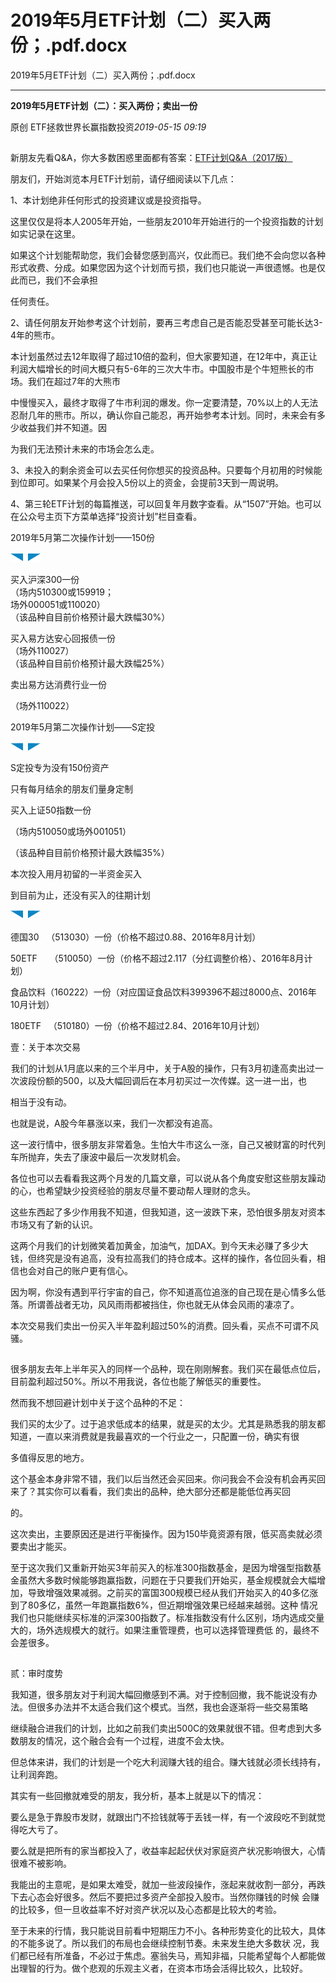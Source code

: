 # 2019年5月ETF计划（二）买入两份；.pdf.docx

2019年5月ETF计划（二）买入两份；.pdf.docx

----

__2019年5⽉ETF计划（⼆）：买⼊两份；卖出⼀份__

原创 ETF拯救世界长赢指数投资*2019\-05\-15 09:19*

![](data:image/png;base64,iVBORw0KGgoAAAANSUhEUgAAAAEAAAABCAYAAAAfFcSJAAAACXBIWXMAAA7EAAAOxAGVKw4bAAAAC0lEQVR4nGNkAAIAAAoAAmxBs0IAAAAASUVORK5CYII=)

新朋友先看Q&A，你⼤多数困惑⾥⾯都有答案：[ETF计划Q&A（2017版）](http://mp.weixin.qq.com/s?__biz=MzIwMTIzNDMwNA==&mid=2653408592&idx=1&sn=fde1a92e4caefec9c3a8298e74e8ff45&chksm=8d226fbfba55e6a921f9daf22566693a85cbd8a192ba104e060ad3daf7f5940d3885c8e1bbef&scene=21#wechat_redirect)

朋友们，开始浏览本⽉ETF计划前，请仔细阅读以下⼏点：

1、本计划绝⾮任何形式的投资建议或是投资指导。

这⾥仅仅是将本⼈2005年开始，⼀些朋友2010年开始进⾏的⼀个投资指数的计划如实记录在这⾥。

如果这个计划能帮助您，我们会替您感到⾼兴，仅此⽽已。我们绝不会向您以各种形式收费、分成。如果您因为这个计划⽽亏损，我们也只能说⼀声很遗憾。也是仅此⽽已，我们不会承担

任何责任。

2、请任何朋友开始参考这个计划前，要再三考虑⾃⼰是否能忍受甚⾄可能长达3\-4年的熊市。

本计划虽然过去12年取得了超过10倍的盈利，但⼤家要知道，在12年中，真正让利润⼤幅增长的时间⼤概只有5\-6年的三次⼤⽜市。中国股市是个⽜短熊长的市场。我们在超过7年的⼤熊市

中慢慢买⼊，最终才取得了⽜市利润的爆发。你⼀定要清楚，70%以上的⼈⽆法忍耐⼏年的熊市。所以，确认你⾃⼰能忍，再开始参考本计划。同时，未来会有多少收益我们并不知道。因

为我们⽆法预计未来的市场会怎么⾛。

3、未投⼊的剩余资⾦可以去买任何你想买的投资品种。只要每个⽉初⽤的时候能到位即可。如果某个⽉会投⼊5份以上的资⾦，会提前3天到⼀周说明。

4、第三轮ETF计划的每篇推送，可以回复年⽉数字查看。从“1507”开始。也可以在公众号主页下⽅菜单选择“投资计划”栏⽬查看。

2019年5⽉第⼆次操作计划——150份

![](data:image/png;base64,iVBORw0KGgoAAAANSUhEUgAAABQAAAAQCAIAAACZeshMAAAACXBIWXMAAA7EAAAOxAGVKw4bAAAAmUlEQVR4nGP89+8fA7mAkSLNO26/7Tz66MP331ilP/3EZzTj////P/z403TwwbxzL/6TajNQM4R18cWXop13zzz7TI5mIACyl1x6Vbf//rvvf0jWDAHE+wKLZgggxhc4NTOAfTHr7PP2w4/e/8DuC3yaIQCPLwhrhgCsviBWMwO2uCBBMwQg+4JkzRAA8QWZmhnAviBfMxAAAKyOlY+abXDWAAAAAElFTkSuQmCC)	![](data:image/png;base64,iVBORw0KGgoAAAANSUhEUgAAABgAAAAQCAIAAACDRijCAAAACXBIWXMAAA7EAAAOxAGVKw4bAAAAsUlEQVR4nGP89+8fAzUAI9UM+v//P4T1/PMP23kX8SjlY2fCKi7IyVpuI4cw6PHHHzrTzpDkCiZGhiRDyVp7eQEOFvINMpXi7XVX1pfggXDJMUiYk6XJSTFaV4yRkREuSJpByH5BkyLBIDS/4DTow/ff8hNOYlUkxMlSZSufYiSB7BecBn388Ueu/wTxfiHBIPx+IcogrPFCmkHE+wWfQcErrxLvF5wGQRjE+wWnQRQCAB3qemAO01o8AAAAAElFTkSuQmCC)

买⼊沪深300⼀份  
（场内510300或159919；  
场外000051或110020）  
（该品种⾃⽬前价格预计最⼤跌幅30%）

买⼊易⽅达安⼼回报债⼀份  
（场外110027）  
（该品种⾃⽬前价格预计最⼤跌幅25%）

卖出易⽅达消费⾏业⼀份

（场外110022）

2019年5⽉第⼆次操作计划——S定投

![](data:image/png;base64,iVBORw0KGgoAAAANSUhEUgAAABQAAAAMCAIAAADtbgqsAAAACXBIWXMAAA7EAAAOxAGVKw4bAAAAqUlEQVR4nGM89eTTpZdfGHCAm2++4ZICAsb///9vvvm2Ys+9J59+4lGHUzOQ+v77b/exx5NOPP397z/JmiHg3rvvJbvv7r33gRzNEEC8L7BoZiDaF9g1QwDQF5Frr9/AHeD4NEPApptvKvfcx+oLwpqB4Nvvv11HH085ie4LojRDwO2330p23TvwABEXJGiGgPXX31Tvvff08y9yNAPBl19/u448mnb6GQDSeoLc6SoGwQAAAABJRU5ErkJggg==)	![](data:image/png;base64,iVBORw0KGgoAAAANSUhEUgAAABgAAAAMCAIAAAD3UuoiAAAACXBIWXMAAA7EAAAOxAGVKw4bAAAAx0lEQVR4nGP8//8/Axh8+fmn6eBDBhyAiZFBVZgLl6y+BA8j3KDHH3/oTDuDSykuIMvH3uGq5KMmTL5BbMyMeeYyJVYynKzMQC6ZBrkoCXa7KikJccJFSDYI7hc0cRIMQvMLToPefPulPPEULlN0xLgXB2og+wWnQR9//JHrP4GpQoaPvd1F0U9dBI9jCRjEysSYYy5dZi3Lhc0vxBrkoCDQ666sgtsvhA2S5mVrdVYK1CTgF3wGKU88mWUqVWYjx8NG2C9oAADYUGuOO8iQ+gAAAABJRU5ErkJggg==)

S定投专为没有150份资产

只有每⽉结余的朋友们量⾝定制

买⼊上证50指数⼀份

（场内510050或场外001051）

（该品种⾃⽬前价格预计最⼤跌幅35%）

本次投⼊⽤⽉初留的⼀半资⾦买⼊

到⽬前为⽌，还没有买⼊的往期计划

![](data:image/png;base64,iVBORw0KGgoAAAANSUhEUgAAABQAAAAQCAIAAACZeshMAAAACXBIWXMAAA7EAAAOxAGVKw4bAAAAkklEQVR4nGP89+8fA7mA8fijj4cffcAlffPNd3ya////f/jhx+Kdd26+xacOp2Yg9eff/+mnn7Uffvj1Nwm+gGqGgBdfflXtvbf22htyNEMA8b7AopmBaF9g1wwBQF/Erbt+8ulncjRDAB5fENbMgNsXRGmGAMy4IEEzBCD7gmTNDEi+IEczBAB9Qb5mBvKcDQcA73mRkmQUC50AAAAASUVORK5CYII=)	![](data:image/png;base64,iVBORw0KGgoAAAANSUhEUgAAABgAAAAQCAIAAACDRijCAAAACXBIWXMAAA7EAAAOxAGVKw4bAAAAr0lEQVR4nGP89+8fAzUA4////yGsjz9/F++4h0sdEyODqjAnLkPs5PkRBj3++ENn2hlSHaIhwtXjpmxLiUE8bMyVtnIZJlIsQNcie40kg0K0RFudFSV42OAiJBsE9wuaOAkGofkFp0Fvv/1SmngKlynWsnzzAjSQ/YLToI8//sj1nyDeLyQYhN8vxBqEGS8kG0SkX/AZpDX1NPF+wWnQ77//3n7/Q7xfcBpEIaCaQQA/3n19ZAbb+AAAAABJRU5ErkJggg==)

德国30   （513030）⼀份（价格不超过0\.88、2016年8⽉计划）

50ETF     （510050）⼀份（价格不超过2\.117（分红调整价格）、2016年8⽉计划）

⾷品饮料（160222）⼀份（对应国证⾷品饮料399396不超过8000点、2016年10⽉计划）

180ETF   （510180）⼀份（价格不超过2\.84、2016年10⽉计划）

壹：关于本次交易

![](data:image/png;base64,iVBORw0KGgoAAAANSUhEUgAAAAEAAAABCAYAAAAfFcSJAAAACXBIWXMAAA7EAAAOxAGVKw4bAAAAC0lEQVR4nGNkAAIAAAoAAmxBs0IAAAAASUVORK5CYII=)我们的计划从1⽉底以来的三个半⽉中，关于A股的操作，只有3⽉初逢⾼卖出过⼀次波段份额的500，以及⼤幅回调后在本⽉初买过⼀次传媒。这⼀进⼀出，也

相当于没有动。

也就是说，A股今年暴涨以来，我们⼀次都没有追⾼。

这⼀波⾏情中，很多朋友⾮常着急。⽣怕⼤⽜市这么⼀涨，⾃⼰又被财富的时代列车所抛弃，失去了康波中最后⼀次发财机会。

各位也可以去看看我这两个⽉发的⼏篇⽂章，可以说从各个⾓度安慰这些朋友躁动的⼼，也希望缺少投资经验的朋友尽量不要动帮⼈理财的念头。

这些东西起了多少作⽤我不知道，但我知道，这⼀波跌下来，恐怕很多朋友对资本市场又有了新的认识。

这两个⽉我们的计划微笑着加黄⾦，加油⽓，加DAX。到今天未必赚了多少⼤钱，但终究是没有追⾼，没有拉⾼我们的持仓成本。这样的操作，各位回头看，相信也会对⾃⼰的账户更有信⼼。

因为啊，你没有遇到平⾏宇宙的⾃⼰，你不知道⾼位追涨的⾃⼰现在是⼼情多么低落。所谓善战者⽆功，风风⾬⾬都被挡住，你也就⽆从体会风⾬的凄凉了。

本次交易我们卖出⼀份买⼊半年盈利超过50%的消费。回头看，买点不可谓不风骚。

![](data:image/png;base64,iVBORw0KGgoAAAANSUhEUgAAAAEAAAABCAYAAAAfFcSJAAAACXBIWXMAAA7EAAAOxAGVKw4bAAAAC0lEQVR4nGNkAAIAAAoAAmxBs0IAAAAASUVORK5CYII=)

很多朋友去年上半年买⼊的同样⼀个品种，现在刚刚解套。我们买在最低点位后，⽬前盈利超过50%。所以不⽤我说，各位也能了解低买的重要性。

然⽽我不想回避计划中关于这个品种的不⾜：

我们买的太少了。过于追求低成本的结果，就是买的太少。尤其是熟悉我的朋友都知道，⼀直以来消费就是我最喜欢的⼀个⾏业之⼀，只配置⼀份，确实有很

多值得反思的地⽅。

这个基⾦本⾝⾮常不错，我们以后当然还会买回来。你问我会不会没有机会再买回来了？其实你可以看看，我们卖出的品种，绝⼤部分还都是能低位再买回

的。

这次卖出，主要原因还是进⾏平衡操作。因为150毕竟资源有限，低买⾼卖就必须要卖出才能买。

⾄于这次我们又重新开始买3年前买⼊的标准300指数基⾦，是因为增强型指数基⾦虽然⼤多数时候能够跑赢指数，问题在于只要我们开始买，基⾦规模就会⼤幅增加，导致增强效果减弱。之前买的富国300规模已经从我们开始买⼊的40多亿涨到了80多亿，虽然⼀年跑赢指数6%，但近期增强效果已经越来越弱。这种 情况我们也只能继续买标准的沪深300指数了。标准指数没有什么区别，场内选成交量⼤的，场外选规模⼤的就⾏。如果注重管理费，也可以选择管理费低 的，最终不会差很多。

![](data:image/png;base64,iVBORw0KGgoAAAANSUhEUgAAAAEAAAABCAYAAAAfFcSJAAAACXBIWXMAAA7EAAAOxAGVKw4bAAAAC0lEQVR4nGNkAAIAAAoAAmxBs0IAAAAASUVORK5CYII=)

贰：审时度势

![](data:image/png;base64,iVBORw0KGgoAAAANSUhEUgAAAAEAAAABCAYAAAAfFcSJAAAACXBIWXMAAA7EAAAOxAGVKw4bAAAAC0lEQVR4nGNkAAIAAAoAAmxBs0IAAAAASUVORK5CYII=)我知道，很多朋友对于利润⼤幅回撤感到不满。对于控制回撤，我不能说没有办法。但很多办法并不太适合我们这个模式。当然，我也会逐渐将⼀些交易策略

继续融合进我们的计划，⽐如之前我们卖出500C的效果就很不错。但考虑到⼤多数朋友的情况，这个融合会有⼀个过程，进度不会太快。

但总体来讲，我们的计划是⼀个吃⼤利润赚⼤钱的组合。赚⼤钱就必须长线持有，让利润奔跑。

其实有⼀些回撤就难受的朋友，我分析，基本上就是以下的情况：

要么是急于靠股市发财，就跟出门不捡钱就等于丢钱⼀样，有⼀个波段吃不到就觉得吃⼤亏了。

要么就是把所有的家当都投⼊了，收益率起起伏伏对家庭资产状况影响很⼤，⼼情很难不被影响。

我能出的主意呢，是如果太难受，就加⼀些波段操作，涨起来就收割⼀部分，再跌下去⼼态会好很多。然后不要把过多资产全部投⼊股市。当然你赚钱的时候 会赚的⽐较多，但⼀旦收益率不好对资产状况以及⼼态都是⽐较⼤的考验。

⾄于未来的⾏情，我只能说⽬前看中短期压⼒不⼩。各种形势变化的⽐较⼤，具体的不能多说了。所以我们的布局也会继续控制节奏。未来发⽣绝⼤多数状 况，我们都已经有所准备，不必过于焦虑。塞翁失马，焉知⾮福，只能希望每个⼈都能做出理智的⾏为。做个悲观的乐观主义者，在资本市场会活得⽐较久，⽐较好。

![](data:image/png;base64,iVBORw0KGgoAAAANSUhEUgAAAAEAAAABCAYAAAAfFcSJAAAACXBIWXMAAA7EAAAOxAGVKw4bAAAAC0lEQVR4nGNkAAIAAAoAAmxBs0IAAAAASUVORK5CYII=)


